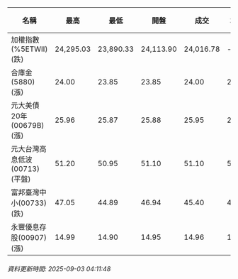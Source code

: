 | 名稱 | 最高 | 最低 | 開盤 | 成交 | 均價 | 成交金額(億) | 昨收 | 漲跌幅 | 漲跌 | 總量 | 昨量 | 振幅 |
| -------- | -------- | -------- | -------- |-------- | -------- | -------- |-------- |-------- |-------- | -------- | -------- |-------- |
|加權指數(%5ETWII) (跌)|24,295.03|23,890.33|24,113.90|24,016.78|-|4,103.36|24,071.73|0.23%|54.95|6,753,423|0|1.68%|
|合庫金(5880) (漲)|24.00|23.85|23.85|24.00|23.95|1.56|23.80|0.84%|0.20|6,500|5,750|0.63%|
|元大美債20年(00679B) (漲)|25.96|25.87|25.88|25.95|25.91|6.02|25.91|0.15%|0.04|23,242|22,489|0.35%|
|元大台灣高息低波(00713) (平盤)|51.20|50.95|51.10|51.10|51.10|7.33|51.10|0.00%|0.00|14,340|8,379|0.49%|
|富邦臺灣中小(00733) (跌)|47.05|44.89|46.94|45.40|45.67|1.03|46.60|2.58%|1.20|2,260|2,132|4.64%|
|永豐優息存股(00907) (漲)|14.99|14.90|14.95|14.96|14.94|0.067|14.94|0.13%|0.02|448|620|0.60%|
###### 資料更新時間: 2025-09-03 04:11:48